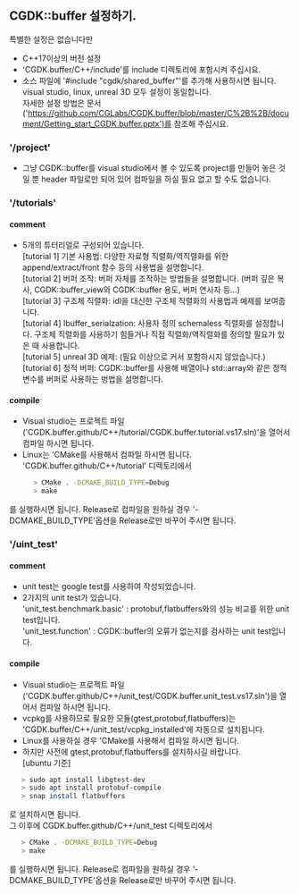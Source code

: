 ## CGDK::buffer 설정하기.
특별한 설정은 없습니다만
- C++17이상의 버전 설정<br>
- 'CGDK.buffer/C++/include'를 include 디렉토리에 포함시켜 주십시요.<br>
- 소스 파일에 '#include "cgdk/shared_buffer"'를 추가해 사용하시면 됩니다.<br>
visual studio, linux, unreal 3D 모두 설정이 동일합니다.<br>
자세한 설정 방법은 문서('https://github.com/CGLabs/CGDK.buffer/blob/master/C%2B%2B/document/Getting_start_CGDK.buffer.pptx')를 참조해 주십시요.<br>

### '/project'
- 그냥 CGDK::buffer를 visual studio에서 볼 수 있도록 project를 만들어 놓은 것일 뿐 header 파일로만 되어 있어 컴파일을 하실 필요 없고 할 수도 없습니다.<br>

### '/tutorials'
#### comment
   - 5개의 튜터리얼로 구성되어 있습니다.<br>
      [tutorial 1] 기본 사용법: 다양한 자료형 직렬화/역직렬화를 위한 append/extract/front 함수 등의 사용법을  설명합니다.<br>
      [tutorial 2] 버퍼 조작: 버퍼 자체를 조작하는 방법들을 설명합니다. (버퍼 깊은 복사, CGDK::buffer_view와 CGDK::buffer 용도, 버퍼 연사자 등...)<br>
      [tutorial 3] 구조체 직렬화: idl을 대신한 구조체 직렬화의 사용법과 예제를 보여줍니다.<br>
      [tutorial 4] Ibuffer_serialzation: 사용자 정의 schemaless 직렬화를 설정합니다. 구조체 직렬화를 사용하기 힘들거나 직접 직렬화/역직렬화를 정의할 필요가 있은 때 사용합니다.<br>
      [tutorial 5] unreal 3D 예제: (필요 이상으로 커서 포함하시지 않았습니다.)<br>
      [tutorial 6] 정적 버퍼: CGDK::buffer를 사용해 배열이나 std::array와 같은 정적 변수를 버퍼로 사용하는 벙법을 설명합니다.<br>
#### compile
   - Visual studio는 프로젝트 파일('CGDK.buffer.github/C++/tutorial/CGDK.buffer.tutorial.vs17.sln)'을 열어서 컴파일 하시면 됩니다.<br>
   - Linux는 'CMake를 사용해서 컴파일 하시면 됩니다.<br>
   'CGDK.buffer.github/C++/tutorial' 디렉토리에서<br>
``` bash
      > CMake . -DCMAKE_BUILD_TYPE=Debug 
      > make
```
   를 실행하시면 됩니다. Release로 컴파일을 원하실 경우 '-DCMAKE_BUILD_TYPE'옵션을 Release로만 바꾸어 주시면 됩니다.<br>

### '/uint_test'
#### comment
   - unit test는 google test를 사용하여 작성되었습니다.<br>
   - 2가지의 unit test가 있습니다.<br>
   'unit_test.benchmark.basic' : protobuf,flatbuffers와의 성능 비교를 위한 unit test입니다.<br>
   'unit_test.function' : CGDK::buffer의 오류가 없는지를 검사하는 unit test입니다.<br>
#### compile
   - Visual studio는 프로젝트 파일('CGDK.buffer.github/C++/unit_test/CGDK.buffer.unit_test.vs17.sln')을 열어서 컴파일 하시면 됩니다.<br>
   - vcpkg를 사용하므로 필요한 모듈(gtest,protobuf,flatbuffers)는 'CGDK.buffer/C++/unit_test/vcpkg_installed'에 자동으로 설치됩니다.<br>
   - Linux를 사용하실 경우 'CMake를 사용해서 컴파일 하시면 됩니다.<br>
   - 하지만 사전에 gtest,protobuf,flatbuffers를 설치하시길 바랍니다.<br>
   [ubuntu 기준]<br>
   ``` bash
      > sudo apt install libgtest-dev
      > sudo apt install protobuf-compile
      > snap install flatbuffers
   ```
   로 설치하시면 됩니다.<br>
   그 이후에 CGDK.buffer.github/C++/unit_test 디렉토리에서<br>
   ``` bash
      > CMake . -DCMAKE_BUILD_TYPE=Debug 
      > make
   ```
   를 실행하시면 됩니다. Release로 컴파일을 원하실 경우 '-DCMAKE_BUILD_TYPE'옵션을 Release로만 바꾸어 주시면 됩니다.<br>

